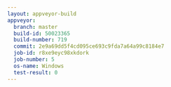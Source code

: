 ```yaml
---
layout: appveyor-build
appveyor:
  branch: master
  build-id: 50023365
  build-number: 719
  commit: 2e9a69dd5f4cd095ce693c9fda7a64a99c8184e7
  job-id: r8xe9eyc98xkdork
  job-number: 5
  os-name: Windows
  test-result: 0
---
```

